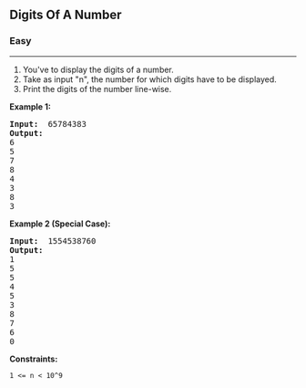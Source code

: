 ## Digits Of A Number

### Easy
***

1. You've to display the digits of a number.
2. Take as input "n", the number for which digits have to be displayed.
3. Print the digits of the number line-wise.

**Example 1:**
<pre>
<b>Input: </b> 65784383
<b>Output: </b>
6
5
7
8
4
3
8
3
</pre>

**Example 2 (Special Case):**
<pre>
<b>Input: </b> 1554538760
<b>Output: </b>
1
5
5
4
5
3
8
7
6
0
</pre>

**Constraints:**
```
1 <= n < 10^9
```
